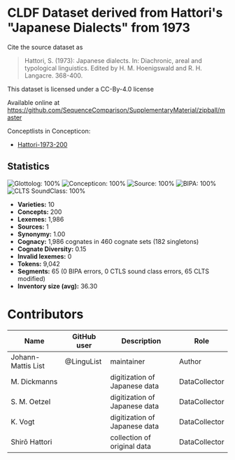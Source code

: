 # CLDF Dataset derived from Hattori's "Japanese Dialects" from 1973

Cite the source dataset as

> Hattori, S. (1973): Japanese dialects. In: Diachronic, areal and typological linguistics. Edited by H. M. Hoenigswald and R. H. Langacre. 368-400.

This dataset is licensed under a CC-By-4.0 license

Available online at https://github.com/SequenceComparison/SupplementaryMaterial/zipball/master


Conceptlists in Concepticon:
- [Hattori-1973-200](https://concepticon.clld.org/contributions/Hattori-1973-200)
## Statistics


![Glottolog: 100%](https://img.shields.io/badge/Glottolog-100%25-brightgreen.svg "Glottolog: 100%")
![Concepticon: 100%](https://img.shields.io/badge/Concepticon-100%25-brightgreen.svg "Concepticon: 100%")
![Source: 100%](https://img.shields.io/badge/Source-100%25-brightgreen.svg "Source: 100%")
![BIPA: 100%](https://img.shields.io/badge/BIPA-100%25-brightgreen.svg "BIPA: 100%")
![CLTS SoundClass: 100%](https://img.shields.io/badge/CLTS%20SoundClass-100%25-brightgreen.svg "CLTS SoundClass: 100%")

- **Varieties:** 10
- **Concepts:** 200
- **Lexemes:** 1,986
- **Sources:** 1
- **Synonymy:** 1.00
- **Cognacy:** 1,986 cognates in 460 cognate sets (182 singletons)
- **Cognate Diversity:** 0.15
- **Invalid lexemes:** 0
- **Tokens:** 9,042
- **Segments:** 65 (0 BIPA errors, 0 CTLS sound class errors, 65 CLTS modified)
- **Inventory size (avg):** 36.30

# Contributors

Name | GitHub user | Description | Role
--- | --- | --- | ---
Johann-Mattis List | @LinguList | maintainer | Author
M. Dickmanns | | digitization of Japanese data | DataCollector
S. M. Oetzel | | digitization of Japanese data | DataCollector 
K. Vogt | | digitization of Japanese data | DataCollector  
Shirō Hattori | | collection of original data | DataCollector


